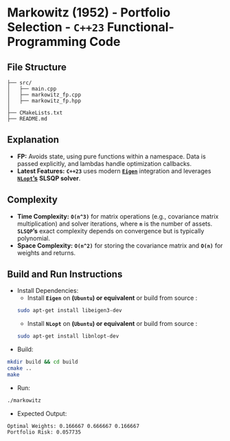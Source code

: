 # Markowitz (1952) - Portfolio Selection - __`C++23` Functional-Programming Code__

## File Structure
```
├── src/
│   ├── main.cpp
│   ├── markowitz_fp.cpp
│   ├── markowitz_fp.hpp
│
├── CMakeLists.txt
├── README.md
```

## Explanation
- __FP:__ Avoids state, using pure functions within a namespace. Data is passed explicitly, and lambdas handle optimization callbacks.
- __Latest Features:__ __`C++23`__ uses modern [__`Eigen`__](https://github.com/PX4/eigen) integration and leverages [__`NLopt`’s__](https://github.com/stevengj/nlopt) __SLSQP solver__.

## Complexity
- __Time Complexity:__ __`O(n^3)`__ for matrix operations (e.g., covariance matrix multiplication) and solver iterations, where __`n`__ is the number of assets. __`SLSQP`’s__ exact complexity depends on convergence but is typically polynomial.
- __Space Complexity:__ __`O(n^2)`__ for storing the covariance matrix and __`O(n)`__ for weights and returns.

## Build and Run Instructions
- Install Dependencies:
  - Install __`Eigen`__ on __(`Ubuntu`) or equivalent__  or build from source :
  ```bash
  sudo apt-get install libeigen3-dev
  ```
  - Install __`NLopt`__ on __(`Ubuntu`) or equivalent__  or build from source :
  ```bash
  sudo apt-get install libnlopt-dev
  ```
- Build:
```bash
mkdir build && cd build
cmake ..
make
```
- Run:
```bash
./markowitz
```
- Expected Output:
```
Optimal Weights: 0.166667 0.666667 0.166667
Portfolio Risk: 0.057735
```
